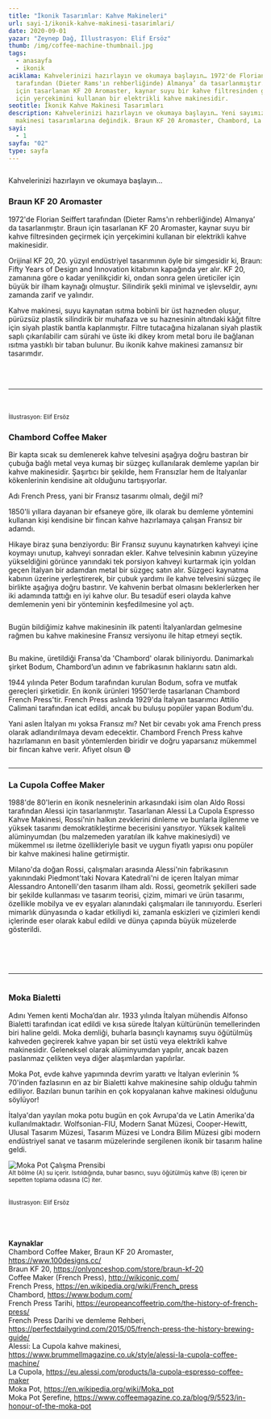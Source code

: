 ```yaml
---
title: "İkonik Tasarımlar: Kahve Makineleri"
url: sayi-1/ikonik-kahve-makinesi-tasarimlari/
date: 2020-09-01
yazar: "Zeynep Dağ, İllustrasyon: Elif Ersöz"
thumb: /img/coffee-machine-thumbnail.jpg
tags:
  - anasayfa
  - ikonik
aciklama: Kahvelerinizi hazırlayın ve okumaya başlayın… 1972'de Florian Seiffert
  tarafından (Dieter Rams'ın rehberliğinde) Almanya’ da tasarlanmıştır. Braun
  için tasarlanan KF 20 Aromaster, kaynar suyu bir kahve filtresinden geçirmek
  için yerçekimini kullanan bir elektrikli kahve makinesidir.
seotitle: İkonik Kahve Makinesi Tasarımları
description: Kahvelerinizi hazırlayın ve okumaya başlayın… Yeni sayımızda kahve
  makinesi tasarımlarına değindik. Braun KF 20 Aromaster, Chambord, La Cupola.
sayi:
  - 1
sayfa: "02"
type: sayfa
---
```

<a href="/sayi-1/surdurulebilir-ambalaj-tasarimi/" id="next"></a>

<div class="text-center"><img class="img-fluid" src="/img/coffee-thumbnail.jpg" alt=""></div>
<div class="container">
    <div class="row mt-5">
        <div class="col-md-4"><img class="img-fluid" src="/img/Braun-1972-KF-20.jpg" alt=""></div>
        <div class="col-md-8">
            <p>Kahvelerinizi hazırlayın ve okumaya başlayın…</p>
            <h3>Braun KF 20 Aromaster</h3>
            <p> 1972'de Florian Seiffert tarafından (Dieter Rams'ın rehberliğinde) Almanya’ da tasarlanmıştır. Braun
                için tasarlanan KF 20 Aromaster, kaynar suyu bir kahve filtresinden geçirmek için yerçekimini kullanan
                bir elektrikli kahve makinesidir.</p>
            <p>Orijinal KF 20, 20. yüzyıl endüstriyel tasarımının öyle bir simgesidir ki, Braun: Fifty Years of Design
                and Innovation kitabının kapağında yer alır. KF 20, zamanına göre o kadar yenilikçidir ki, ondan sonra
                gelen üreticiler için büyük bir ilham kaynağı olmuştur. Silindirik şekli minimal ve işlevseldir, aynı
                zamanda zarif ve yalındır. </p>
            <p> Kahve makinesi, suyu kaynatan ısıtma bobinli bir üst hazneden oluşur, pürüzsüz plastik silindirik bir
                muhafaza ve su haznesinin altındaki kâğıt filtre için siyah plastik bantla kaplanmıştır. Filtre
                tutacağına hizalanan siyah plastik saplı çıkarılabilir cam sürahi ve üste iki dikey krom metal boru ile
                bağlanan ısıtma yastıklı bir taban bulunur. Bu ikonik kahve makinesi zamansız bir tasarımdır. </p>
        </div>
    </div>
    <div class="row">
        <div class="col-md-6 offset-md-3"><br><br>
            <img class="img-fluid" src="/img/kf-20.gif" alt="">
        </div>
    </div>
    <hr>
    <div class="row">
        <div class="col-md-5"><br><br><img class="img-fluid" src="/img/frenchpressc.jpg" alt=""><small>İllustrasyon:
                Elif Ersöz</small></div>
        <div class="col-md-7">
            <h3 class="display-5">Chambord Coffee Maker</h3>
            <p> Bir kapta sıcak su demlenerek kahve telvesini aşağıya doğru bastıran bir çubuğa bağlı metal veya kumaş
                bir süzgeç kullanılarak demleme yapılan bir kahve makinesidir. Şaşırtıcı bir şekilde, hem Fransızlar hem
                de İtalyanlar kökenlerinin kendisine ait olduğunu tartışıyorlar.</p>
            <p> Adı French Press, yani bir Fransız tasarımı olmalı, değil mi? </p>
            <p>1850'li yıllara dayanan bir efsaneye göre, ilk olarak bu demleme yöntemini kullanan kişi kendisine bir
                fincan kahve hazırlamaya çalışan Fransız bir adamdı. </p>
            <p> Hikaye biraz şuna benziyordu: Bir Fransız suyunu kaynatırken kahveyi içine koymayı unutup, kahveyi
                sonradan ekler. Kahve telvesinin kabının yüzeyine yükseldiğini görünce yanındaki tek porsiyon kahveyi
                kurtarmak için yoldan geçen İtalyan bir adamdan metal bir süzgeç satın alır. Süzgeci kaynatma kabının
                üzerine yerleştirerek, bir çubuk yardımı ile kahve telvesini süzgeç ile birlikte aşağıya doğru bastırır.
                Ve kahvenin berbat olmasını beklerlerken her iki adamında tattığı en iyi kahve olur. Bu tesadüf eseri
                olayda kahve demlemenin yeni bir yönteminin keşfedilmesine yol açtı. </p>
        </div>
    </div>
    <div class="row">
        <div class="col-md-5"><img class="img-fluid" src="/img/chambord-coffee-white.jpg" alt=""></div>
        <div class="col-md-7">
            <p>Bugün bildiğimiz kahve makinesinin ilk patenti İtalyanlardan gelmesine rağmen bu kahve makinesine Fransız
                versiyonu ile hitap etmeyi seçtik.</p>
            <img class="img-fluid" src="/img/Chambord-Coffee-Maker.jpg" alt="">
            <p>Bu makine, üretildiği Fransa'da 'Chambord' olarak biliniyordu. Danimarkalı şirket Bodum, Chambord’un
                adının ve fabrikasının haklarını satın aldı. </p>
            <p>1944 yılında Peter Bodum tarafından kurulan Bodum, sofra ve mutfak gereçleri şirketidir. En ikonik
                ürünleri 1950'lerde tasarlanan Chambord French Press'tir. French Press aslında 1929'da İtalyan tasarımcı
                Attilio Calimani tarafından icat edildi, ancak bu buluşu popüler yapan Bodum'du. </p>
            <p>Yani aslen İtalyan mı yoksa Fransız mı? Net bir cevabı yok ama French press olarak adlandırılmaya devam
                edecektir. Chambord French Press kahve hazırlamanın en basit yöntemlerden biridir ve doğru yaparsanız
                mükemmel bir fincan kahve verir. Afiyet olsun 😄</p>
        </div>
    </div>
    <img class="img-fluid" src="/img/Chambord Coffee Maker.jpg" alt="">
    <hr>
    <div class="row">
        <div class="col-md-8">
            <h3>La Cupola Coffee Maker</h3>
            <p>1988'de 80'lerin en ikonik nesnelerinin arkasındaki isim olan Aldo Rossi tarafından Alessi için
                tasarlanmıştır. Tasarlanan Alessi La Cupola Espresso Kahve Makinesi, Rossi'nin halkın zevklerini dinleme
                ve bunlarla ilgilenme ve yüksek tasarımı demokratikleştirme becerisini yansıtıyor. Yüksek kaliteli
                alüminyumdan (bu malzemeden yaratılan ilk kahve makinesiydi) ve mükemmel ısı iletme özellikleriyle basit
                ve uygun fiyatlı yapısı onu popüler bir kahve makinesi haline getirmiştir.</p>
            <p>Milano'da doğan Rossi, çalışmaları arasında Alessi'nin fabrikasının yakınındaki Piedmont'taki Novara
                Katedrali'ni de içeren İtalyan mimar Alessandro Antonelli'den tasarım ilham aldı. Rossi, geometrik
                şekilleri sade bir şekilde kullanması ve tasarım teorisi, çizim, mimari ve ürün tasarımı, özellikle
                mobilya ve ev eşyaları alanındaki çalışmaları ile tanınıyordu. Eserleri mimarlık dünyasında o kadar
                etkiliydi ki, zamanla eskizleri ve çizimleri kendi içlerinde eser olarak kabul edildi ve dünya çapında
                büyük müzelerde gösterildi.</p>
        </div>
        <div class="col-md-4"><br><br><br><img class="img-fluid" src="/img/la cupola.jpg" alt=""></div>
        <div class="col-md-4"><img class="img-fluid" src="/img/La cupola-2.jpg" alt=""></div>
        <div class="col-md-8"><img class="img-fluid" src="/img/Novara-402-Zoom.jpg" alt=""></div>
    </div>
    <hr>
    <div class="row">
        <div class="col-md-7"><img class="img-fluid" src="/img/bialetti_moka_pot.jpg" alt=""></div>
        <div class="col-md-5">
            <h3>Moka Bialetti</h3>
            <p>Adını Yemen kenti Mocha’dan alır. 1933 yılında İtalyan mühendis Alfonso Bialetti tarafından icat edildi
                ve kısa sürede İtalyan kültürünün temellerinden biri haline geldi. Moka demliği, buharla basınçlı
                kaynamış suyu öğütülmüş kahveden geçirerek kahve yapan bir set üstü veya elektrikli kahve makinesidir.
                Geleneksel olarak alüminyumdan yapılır, ancak bazen paslanmaz çelikten veya diğer alaşımlardan
                yapılırlar.</p>
            <p>Moka Pot, evde kahve yapımında devrim yarattı ve İtalyan evlerinin % 70'inden fazlasının en az bir
                Bialetti kahve makinesine sahip olduğu tahmin ediliyor. Bazıları bunun tarihin en çok kopyalanan kahve
                makinesi olduğunu söylüyor!</p>
            <p>İtalya'dan yayılan moka potu bugün en çok Avrupa'da ve Latin Amerika'da kullanılmaktadır. Wolfsonian-FIU,
                Modern Sanat Müzesi, Cooper-Hewitt, Ulusal Tasarım Müzesi, Tasarım Müzesi ve Londra Bilim Müzesi gibi
                modern endüstriyel sanat ve tasarım müzelerinde sergilenen ikonik bir tasarım haline geldi.</p>
        </div>
    </div>
    <div class="row mt-5">
        <div class="offset-md-3 col-md-3 col-6 "><img class="img-fluid" src="/img/Moka_Animation.gif"
                alt="Moka Pot Çalışma Prensibi">
        </div>
        <div class="col-md-3 col-6"><img class="img-fluid" src="/img/moka-pot.jpg" alt="">
        <br><small>Alt bölme (A) su içerir. Isıtıldığında, buhar basıncı, suyu öğütülmüş kahve (B) içeren bir sepetten
                toplama odasına (C) iter.
                <br><br> </small></div>
    </div>
</div>
<div class="text-center"><img class="img-fluid" src="/img/mochapot.jpg" alt=""></div><br><small>İllustrasyon: Elif
    Ersöz</small>
<div class="container kaynak">
    <p><br><br><br><b>Kaynaklar</b>
        <br>Chambord Coffee Maker, Braun KF 20 Aromaster, <a href="https://www.100designs.cc/" target="_blank"
            rel="noopener noreferrer">https://www.100designs.cc/</a>
        <br> Braun KF 20, <a href="https://onlyonceshop.com/store/braun-kf-20" target="_blank"
            rel="noopener noreferrer">https://onlyonceshop.com/store/braun-kf-20 </a>
        <br> Coffee Maker (French Press), <a href="http://wikiconic.com/" target="_blank"
            rel="noopener noreferrer">http://wikiconic.com/</a>
        <br> French Press, <a href="https://en.wikipedia.org/wiki/French_press" target="_blank"
            rel="noopener noreferrer">https://en.wikipedia.org/wiki/French_press</a>
        <br> Chambord, <a href="https://www.bodum.com/" target="_blank"
            rel="noopener noreferrer">https://www.bodum.com/</a>
        <br> French Press Tarihi, <a href="https://europeancoffeetrip.com/the-history-of-french-press/" target="_blank"
            rel="noopener noreferrer">https://europeancoffeetrip.com/the-history-of-french-press/</a>
        <br> French Press Darihi ve demleme Rehberi, <a
            href="https://perfectdailygrind.com/2015/05/french-press-the-history-brewing-guide/" target="_blank"
            rel="noopener noreferrer">https://perfectdailygrind.com/2015/05/french-press-the-history-brewing-guide/</a>
        <br> Alessi: La Cupola kahve makinesi, <a
            href="https://www.brummellmagazine.co.uk/style/alessi-la-cupola-coffee-machine/" target="_blank"
            rel="noopener noreferrer">https://www.brummellmagazine.co.uk/style/alessi-la-cupola-coffee-machine/</a>
        <br> La Cupola, <a href="https://eu.alessi.com/products/la-cupola-espresso-coffee-maker" target="_blank"
            rel="noopener noreferrer">https://eu.alessi.com/products/la-cupola-espresso-coffee-maker</a>
        <br> Moka Pot, <a href="https://en.wikipedia.org/wiki/Moka_pot" target="_blank"
            rel="noopener noreferrer">https://en.wikipedia.org/wiki/Moka_pot</a>
        <br> Moka Pot Şerefine, <a href="https://www.coffeemagazine.co.za/blog/9/5523/in-honour-of-the-moka-pot"
            target="_blank"
            rel="noopener noreferrer">https://www.coffeemagazine.co.za/blog/9/5523/in-honour-of-the-moka-pot</a>
    </p>
</div>